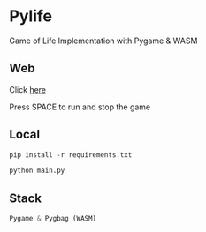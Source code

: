 # Pylife

Game of Life Implementation with Pygame & WASM

## Web

Click <a href="https://caiopeternela.github.io/pylife" target="_blank">here</a>

Press SPACE to run and stop the game

## Local

```python
pip install -r requirements.txt

python main.py
```

## Stack

```python
Pygame & Pygbag (WASM)
```
